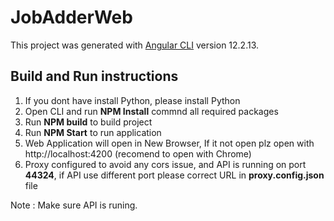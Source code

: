 # JobAdderWeb

This project was generated with [Angular CLI](https://github.com/angular/angular-cli) version 12.2.13.

## Build and Run instructions
1. If you dont have install Python, please install Python
2. Open CLI and run **NPM Install** commnd all required packages
3. Run **NPM build** to build project
4. Run **NPM Start** to run application
5. Web Application will open in New Browser, If it not open plz open with http://localhost:4200 (recomend to open with Chrome)
6. Proxy configured to avoid any cors issue, and API is running on port **44324**, if API use different port please correct URL in **proxy.config.json** file

Note : Make sure API is runing.
